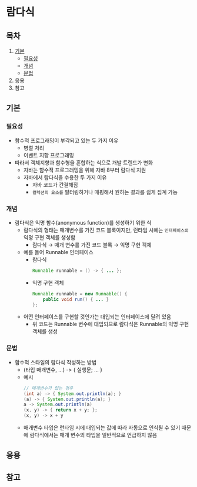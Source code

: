 람다식
=====
## 목차
1. [기본](#기본)
	* [필요성](#필요성)
	* [개념](#개념)
	* [문법](#문법)
2. 응용
3. 참고

## 기본

### 필요성
* 함수적 프로그래밍이 부각되고 있는 두 가지 이유
	* 병렬 처리
	* 이벤트 지향 프로그래밍
* 따라서 객체지향과 함수형을 혼합하는 식으로 개발 트렌드가 변화
	* 자바는 함수적 프로그래밍을 위해 자바 8부터 람다식 지원
	* 자바에서 람다식을 수용한 두 가지 이유
		* 자바 코드가 간결해짐
		* `컬렉션의 요소를` 필터링하거나 매핑해서 원하는 결과를 쉽게 집계 가능

### 개념
* 람다식은 익명 함수(anonymous function)를 생성하기 위한 식
	* 람다식의 형태는 매개변수를 가진 코드 블록이지만, 런타임 시에는 `인터페이스의` 익명 구현 객체를 생성함
		* 람다식 → 매개 변수를 가진 코드 블록 → 익명 구현 객체
	* 예를 들어 Runnable 인터페이스
		* 람다식  
			```java
			Runnable runnable = () -> { ... };
			```
		* 익명 구현 객체  
			```java
			Runnable runnable = new Runnable() {
				public void run() { ... }
			};
			```
	* 어떤 인터페이스를 구현할 것인가는 대입되는 인터페이스에 달려 있음
		* 위 코드는 Runnable 변수에 대입되므로 람다식은 Runnable의 익명 구현 객체를 생성

### 문법
* 함수적 스타일의 람다식 작성하는 방법  
	* (타입 매개변수, ...) -> { 실행문; ... }
	* 예시  
		```java
		// 매개변수가 있는 경우
		(int a) -> { System.out.println(a); }
		(a) -> { System.out.println(a); }
		a -> System.out.println(a)
		(x, y) -> { return x + y; };
		(x, y) -> x + y
		```
	* 매개변수 타입은 런타임 시에 대입되는 값에 따라 자동으로 인식될 수 있기 때문에 람다식에서는 매개 변수의 타입을 일반적으로 언급하지 않음

## 응용



## 참고

